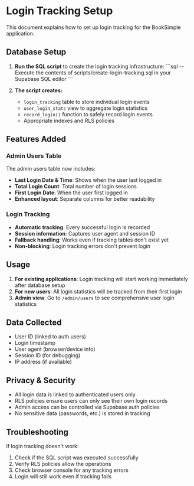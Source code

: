 # Login Tracking Setup

This document explains how to set up login tracking for the BookSimple application.

## Database Setup

1. **Run the SQL script** to create the login tracking infrastructure:
   \`\`\`sql
   -- Execute the contents of scripts/create-login-tracking.sql in your Supabase SQL editor
   \`\`\`

2. **The script creates:**
   - `login_tracking` table to store individual login events
   - `user_login_stats` view to aggregate login statistics
   - `record_login()` function to safely record login events
   - Appropriate indexes and RLS policies

## Features Added

### Admin Users Table
The admin users table now includes:
- **Last Login Date & Time**: Shows when the user last logged in
- **Total Login Count**: Total number of login sessions
- **First Login Date**: When the user first logged in
- **Enhanced layout**: Separate columns for better readability

### Login Tracking
- **Automatic tracking**: Every successful login is recorded
- **Session information**: Captures user agent and session ID
- **Fallback handling**: Works even if tracking tables don't exist yet
- **Non-blocking**: Login tracking errors don't prevent login

## Usage

1. **For existing applications**: Login tracking will start working immediately after database setup
2. **For new users**: All login statistics will be tracked from their first login
3. **Admin view**: Go to `/admin/users` to see comprehensive user login statistics

## Data Collected

- User ID (linked to auth.users)
- Login timestamp
- User agent (browser/device info)
- Session ID (for debugging)
- IP address (if available)

## Privacy & Security

- All login data is linked to authenticated users only
- RLS policies ensure users can only see their own login records
- Admin access can be controlled via Supabase auth policies
- No sensitive data (passwords, etc.) is stored in tracking

## Troubleshooting

If login tracking doesn't work:
1. Check if the SQL script was executed successfully
2. Verify RLS policies allow the operations
3. Check browser console for any tracking errors
4. Login will still work even if tracking fails
